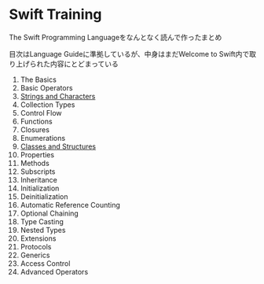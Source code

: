 Swift Training
======
The Swift Programming Languageをなんとなく読んで作ったまとめ

目次はLanguage Guideに準拠しているが、中身はまだWelcome to Swift内で取り上げられた内容にとどまっている

1. The Basics
2. Basic Operators
3. [Strings and Characters](https://github.com/manji602/swift_training/blob/master/docs/03_Strings_and_Characters.md)
4. Collection Types
5. Control Flow
6. Functions
7. Closures
8. Enumerations
9. [Classes and Structures](https://github.com/manji602/swift_training/blob/master/docs/09_Class_and_Structures.md)
10. Properties
11. Methods
12. Subscripts
13. Inheritance
14. Initialization
15. Deinitialization
16. Automatic Reference Counting
17. Optional Chaining
18. Type Casting
19. Nested Types
20. Extensions
21. Protocols
22. Generics
23. Access Control
24. Advanced Operators
